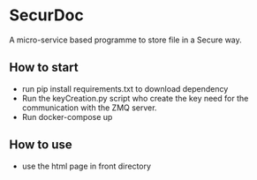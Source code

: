 # SecurDoc
A micro-service based programme to store file in a Secure way.

## How to start
- run pip install requirements.txt to download dependency
- Run the keyCreation.py script who create the key need for the communication with the ZMQ server.
- Run docker-compose up
    
## How to use 
- use the html page in front directory